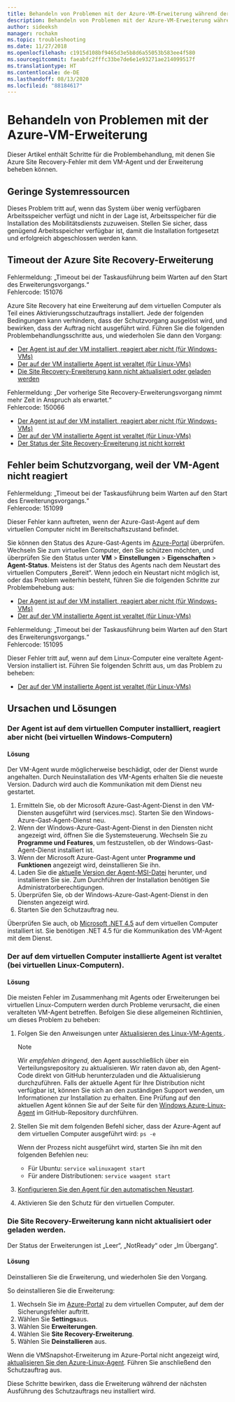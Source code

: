 ```yaml
---
title: Behandeln von Problemen mit der Azure-VM-Erweiterung während der Notfallwiederherstellung mit Azure Site Recovery
description: Behandeln von Problemen mit der Azure-VM-Erweiterung während der Notfallwiederherstellung mit Azure Site Recovery
author: sideeksh
manager: rochakm
ms.topic: troubleshooting
ms.date: 11/27/2018
ms.openlocfilehash: c1915d108bf9465d3e5b8d6a55053b583ee4f580
ms.sourcegitcommit: faeabfc2fffc33be7de6e1e93271ae214099517f
ms.translationtype: HT
ms.contentlocale: de-DE
ms.lasthandoff: 08/13/2020
ms.locfileid: "88184617"
---
```

# <a name="troubleshoot-azure-vm-extension-issues"></a>Behandeln von Problemen mit der Azure-VM-Erweiterung

Dieser Artikel enthält Schritte für die Problembehandlung, mit denen Sie Azure Site Recovery-Fehler mit dem VM-Agent und der Erweiterung beheben können.

## <a name="low-system-resources"></a>Geringe Systemressourcen

Dieses Problem tritt auf, wenn das System über wenig verfügbaren Arbeitsspeicher verfügt und nicht in der Lage ist, Arbeitsspeicher für die Installation des Mobilitätsdiensts zuzuweisen. Stellen Sie sicher, dass genügend Arbeitsspeicher verfügbar ist, damit die Installation fortgesetzt und erfolgreich abgeschlossen werden kann.

## <a name="azure-site-recovery-extension-time-out"></a>Timeout der Azure Site Recovery-Erweiterung  

Fehlermeldung: „Timeout bei der Taskausführung beim Warten auf den Start des Erweiterungsvorgangs.“<br>
Fehlercode: 151076

 Azure Site Recovery hat eine Erweiterung auf dem virtuellen Computer als Teil eines Aktivierungsschutzauftrags installiert. Jede der folgenden Bedingungen kann verhindern, dass der Schutzvorgang ausgelöst wird, und bewirken, dass der Auftrag nicht ausgeführt wird. Führen Sie die folgenden Problembehandlungsschritte aus, und wiederholen Sie dann den Vorgang:

- [Der Agent ist auf der VM installiert, reagiert aber nicht (für Windows-VMs)](#the-agent-installed-in-the-vm-but-unresponsive-for-windows-vms)
- [Der auf der VM installierte Agent ist veraltet (für Linux-VMs)](#the-agent-installed-in-the-vm-is-out-of-date-for-linux-vms)
- [Die Site Recovery-Erweiterung kann nicht aktualisiert oder geladen werden](#the-site-recovery-extension-fails-to-update-or-load)

Fehlermeldung: „Der vorherige Site Recovery-Erweiterungsvorgang nimmt mehr Zeit in Anspruch als erwartet.“<br>
Fehlercode: 150066

- [Der Agent ist auf der VM installiert, reagiert aber nicht (für Windows-VMs)](#the-agent-installed-in-the-vm-but-unresponsive-for-windows-vms)
- [Der auf der VM installierte Agent ist veraltet (für Linux-VMs)](#the-agent-installed-in-the-vm-is-out-of-date-for-linux-vms)
- [Der Status der Site Recovery-Erweiterung ist nicht korrekt](#the-site-recovery-extension-fails-to-update-or-load)

## <a name="protection-fails-because-the-vm-agent-is-unresponsive"></a>Fehler beim Schutzvorgang, weil der VM-Agent nicht reagiert

Fehlermeldung: „Timeout bei der Taskausführung beim Warten auf den Start des Erweiterungsvorgangs.“<br>
Fehlercode: 151099

Dieser Fehler kann auftreten, wenn der Azure-Gast-Agent auf dem virtuellen Computer nicht im Bereitschaftszustand befindet.

Sie können den Status des Azure-Gast-Agents im [Azure-Portal](https://portal.azure.com/) überprüfen. Wechseln Sie zum virtuellen Computer, den Sie schützen möchten, und überprüfen Sie den Status unter **VM** > **Einstellungen** > **Eigenschaften** > **Agent-Status**. Meistens ist der Status des Agents nach dem Neustart des virtuellen Computers „Bereit“. Wenn jedoch ein Neustart nicht möglich ist, oder das Problem weiterhin besteht, führen Sie die folgenden Schritte zur Problembehebung aus:

- [Der Agent ist auf der VM installiert, reagiert aber nicht (für Windows-VMs)](#the-agent-installed-in-the-vm-but-unresponsive-for-windows-vms)
- [Der auf der VM installierte Agent ist veraltet (für Linux-VMs)](#the-agent-installed-in-the-vm-is-out-of-date-for-linux-vms)


Fehlermeldung: „Timeout bei der Taskausführung beim Warten auf den Start des Erweiterungsvorgangs.“<br>
Fehlercode: 151095

Dieser Fehler tritt auf, wenn auf dem Linux-Computer eine veraltete Agent-Version installiert ist. Führen Sie folgenden Schritt aus, um das Problem zu beheben:

- [Der auf der VM installierte Agent ist veraltet (für Linux-VMs)](#the-agent-installed-in-the-vm-is-out-of-date-for-linux-vms)  

## <a name="causes-and-solutions"></a>Ursachen und Lösungen

### <a name="the-agent-is-installed-in-the-vm-but-its-unresponsive-for-windows-vms"></a><a name="the-agent-installed-in-the-vm-but-unresponsive-for-windows-vms"></a>Der Agent ist auf dem virtuellen Computer installiert, reagiert aber nicht (bei virtuellen Windows-Computern)

#### <a name="solution"></a>Lösung
Der VM-Agent wurde möglicherweise beschädigt, oder der Dienst wurde angehalten. Durch Neuinstallation des VM-Agents erhalten Sie die neueste Version. Dadurch wird auch die Kommunikation mit dem Dienst neu gestartet.

1. Ermitteln Sie, ob der Microsoft Azure-Gast-Agent-Dienst in den VM-Diensten ausgeführt wird (services.msc). Starten Sie den Windows-Azure-Gast-Agent-Dienst neu.    
1. Wenn der Windows-Azure-Gast-Agent-Dienst in den Diensten nicht angezeigt wird, öffnen Sie die Systemsteuerung. Wechseln Sie zu **Programme und Features**, um festzustellen, ob der Windows-Gast-Agent-Dienst installiert ist.
1. Wenn der Microsoft Azure-Gast-Agent unter **Programme und Funktionen** angezeigt wird, deinstallieren Sie ihn.
1. Laden Sie die [aktuelle Version der Agent-MSI-Datei](https://go.microsoft.com/fwlink/?LinkID=394789&clcid=0x409) herunter, und installieren Sie sie. Zum Durchführen der Installation benötigen Sie Administratorberechtigungen.
1. Überprüfen Sie, ob der Windows-Azure-Gast-Agent-Dienst in den Diensten angezeigt wird.
1. Starten Sie den Schutzauftrag neu.

Überprüfen Sie auch, ob [Microsoft .NET 4.5](/dotnet/framework/migration-guide/how-to-determine-which-versions-are-installed) auf dem virtuellen Computer installiert ist. Sie benötigen .NET 4.5 für die Kommunikation des VM-Agent mit dem Dienst.

### <a name="the-agent-installed-in-the-vm-is-out-of-date-for-linux-vms"></a>Der auf dem virtuellen Computer installierte Agent ist veraltet (bei virtuellen Linux-Computern).

#### <a name="solution"></a>Lösung
Die meisten Fehler im Zusammenhang mit Agents oder Erweiterungen bei virtuellen Linux-Computern werden durch Probleme verursacht, die einen veralteten VM-Agent betreffen. Befolgen Sie diese allgemeinen Richtlinien, um dieses Problem zu beheben:

1. Folgen Sie den Anweisungen unter [Aktualisieren des Linux-VM-Agents ](../virtual-machines/extensions/update-linux-agent.md).

   > [!NOTE]
   > Wir *empfehlen dringend*, den Agent ausschließlich über ein Verteilungsrepository zu aktualisieren. Wir raten davon ab, den Agent-Code direkt von GitHub herunterzuladen und die Aktualisierung durchzuführen. Falls der aktuelle Agent für Ihre Distribution nicht verfügbar ist, können Sie sich an den zuständigen Support wenden, um Informationen zur Installation zu erhalten. Eine Prüfung auf den aktuellen Agent können Sie auf der Seite für den [Windows Azure-Linux-Agent](https://github.com/Azure/WALinuxAgent/releases) im GitHub-Repository durchführen.

1. Stellen Sie mit dem folgenden Befehl sicher, dass der Azure-Agent auf dem virtuellen Computer ausgeführt wird: `ps -e`

   Wenn der Prozess nicht ausgeführt wird, starten Sie ihn mit den folgenden Befehlen neu:

   - Für Ubuntu: `service walinuxagent start`
   - Für andere Distributionen: `service waagent start`

1. [Konfigurieren Sie den Agent für den automatischen Neustart](https://github.com/Azure/WALinuxAgent/wiki/Known-Issues#mitigate_agent_crash).
1. Aktivieren Sie den Schutz für den virtuellen Computer.

### <a name="the-site-recovery-extension-fails-to-update-or-load"></a>Die Site Recovery-Erweiterung kann nicht aktualisiert oder geladen werden.

Der Status der Erweiterungen ist „Leer“, „NotReady“ oder „Im Übergang“.

#### <a name="solution"></a>Lösung

Deinstallieren Sie die Erweiterung, und wiederholen Sie den Vorgang.

So deinstallieren Sie die Erweiterung:

1. Wechseln Sie im [Azure-Portal](https://portal.azure.com/) zu dem virtuellen Computer, auf dem der Sicherungsfehler auftritt.
1. Wählen Sie **Settings**aus.
1. Wählen Sie **Erweiterungen**.
1. Wählen Sie **Site Recovery-Erweiterung**.
1. Wählen Sie **Deinstallieren** aus.

Wenn die VMSnapshot-Erweiterung im Azure-Portal nicht angezeigt wird, [aktualisieren Sie den Azure-Linux-Agent](../virtual-machines/extensions/update-linux-agent.md). Führen Sie anschließend den Schutzauftrag aus.

Diese Schritte bewirken, dass die Erweiterung während der nächsten Ausführung des Schutzauftrags neu installiert wird.
